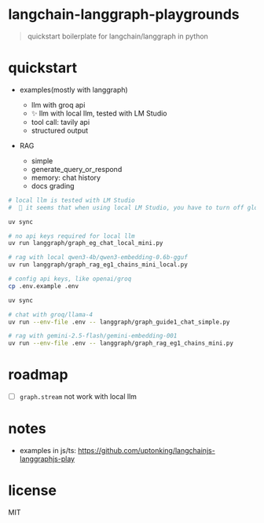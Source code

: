 # langchain-langgraph-playgrounds
> quickstart boilerplate for langchain/langgraph in python

# quickstart
- examples(mostly with langgraph)
  - llm with groq api
  - ✨ llm with local llm, tested with LM Studio
  - tool call: tavily api
  - structured output

- RAG
  - simple
  - generate_query_or_respond
  - memory: chat history
  - docs grading

```sh
# local llm is tested with LM Studio
#  🤔 it seems that when using local LM Studio, you have to turn off global mode for proxy like clash, you can use rule/direct mode

uv sync

# no api keys required for local llm
uv run langgraph/graph_eg_chat_local_mini.py

# rag with local qwen3-4b/qwen3-embedding-0.6b-gguf
uv run langgraph/graph_rag_eg1_chains_mini_local.py

```

```sh
# config api keys, like openai/groq
cp .env.example .env

uv sync

# chat with groq/llama-4
uv run --env-file .env -- langgraph/graph_guide1_chat_simple.py

# rag with gemini-2.5-flash/gemini-embedding-001
uv run --env-file .env -- langgraph/graph_rag_eg1_chains_mini.py

```

# roadmap
- [ ] `graph.stream` not work with local llm
# notes
- examples in js/ts: https://github.com/uptonking/langchainjs-langgraphjs-play

# license
MIT